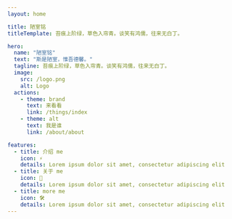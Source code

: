 ```yaml
---
layout: home

title: 陋室铭
titleTemplate: 苔痕上阶绿，草色入帘青。谈笑有鸿儒，往来无白丁。

hero:
  name: "陋室铭"
  text: "斯是陋室，惟吾德馨。"
  tagline: 苔痕上阶绿，草色入帘青。谈笑有鸿儒，往来无白丁。
  image:
    src: /logo.png
    alt: Logo
  actions:
    - theme: brand
      text: 来看看
      link: /things/index
    - theme: alt
      text: 我是谁
      link: /about/about

features:
  - title: 介绍 me
    icon: ⚡️
    details: Lorem ipsum dolor sit amet, consectetur adipiscing elit
  - title: 关于 me
    icon: 🖖
    details: Lorem ipsum dolor sit amet, consectetur adipiscing elit
  - title: more me
    icon: 🛠️
    details: Lorem ipsum dolor sit amet, consectetur adipiscing elit
---
```


